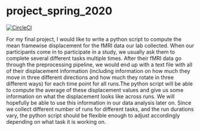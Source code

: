 # project_spring_2020

[![CircleCI](https://circleci.com/gh/biof309/project_spring_2020/tree/master.svg?style=shield)](https://circleci.com/gh/biof309/project_spring_2020/tree/master)


For my final project, I would like to write a python script to compute the mean framewise displacement for the fMRI data our lab collected. When our participants come in to participate in a study, we usually ask them to complete several different tasks multiple times. After their fMRI data go through the preprocessing pipeline, we would end up with a text file with all of their displacement information (including information on how much they move in three different directions and how much they rotate in three different ways) for each time point for all runs.The python script will be able to compute the average of these displacement values and give us some information on what the displacement looks like across runs. We will hopefully be able to use this information in our data analysis later on. Since we collect different number of runs for different tasks, and the run durations vary, the python script should be flexible enough to adjust accordingly depending on what task it is working on. 

